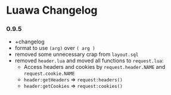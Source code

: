 # Luawa Changelog

### 0.9.5

+ +changelog
+ format to use `(arg)` over `( arg )`
+ removed some unnecessary crap from `layout.sql`
+ removed `header.lua` and moved all functions to `request.lua`:
    - Access headers and cookies by `request.header.NAME` and `request.cookie.NAME`
    - `header:getHeaders` => `request:headers()`
    - `header:getCookies` => `request:cookies()`